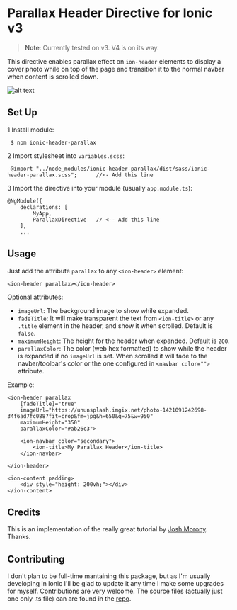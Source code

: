 # Parallax Header Directive for Ionic v3 #

>**Note**: Currently tested on v3. V4 is on its way.

This directive enables parallax effect on `ion-header` elements to display a cover photo while on top of the page and transition it to the normal navbar when content is scrolled down.

![alt text](https://raw.githubusercontent.com/RaschidGithub/ionic-header-parallax/master/gif.gif)

## Set Up ##

1 Install module:

```
 $ npm ionic-header-parallax
 ```


2 Import stylesheet into `variables.scss`:

```
 @import "../node_modules/ionic-header-parallax/dist/sass/ionic-header-parallax.scss";		//<- Add this line
 ```

3 Import the directive into your module (usually `app.module.ts`):

```
@NgModule({
    declarations: [
    	MyApp,
    	ParallaxDirective	// <-- Add this line
    ],
    ...
```


## Usage ##

Just add the attribute `parallax` to any `<ion-header>` element:

```
<ion-header parallax></ion-header>
```

Optional attributes:

* `imageUrl`: The background image to show while expanded.
* `fadeTitle`: It will make transparent the text from `<ion-title>` or any `.title` element in the header, and show it when scrolled. Default is `false`.
* `maximumHeight`: The height for the header when expanded. Default is `200`.
* `parallaxColor`: The color (web hex formatted) to show while the header is expanded if no `imageUrl` is set. When scrolled it will fade to the navbar/toolbar's color or the one configured in `<navbar color="">` attribute.

Example: 

```
<ion-header parallax 
	[fadeTitle]="true" 
	imageUrl="https://ununsplash.imgix.net/photo-1421091242698-34f6ad7fc088?fit=crop&fm=jpg&h=650&q=75&w=950" 
	maximumHeight="350"
	parallaxColor="#ab26c3">

	<ion-navbar color="secondary">
		<ion-title>My Parallax Header</ion-title>
	</ion-navbar>

</ion-header>

<ion-content padding>
	<div style="height: 200vh;"></div>
</ion-content>
```

## Credits ##
This is an implementation of the really great tutorial by [Josh Morony](https://www.joshmorony.com/how-to-create-a-directive-in-ionic-2-parallax-header/). Thanks.

## Contributing ##

I don't plan to be full-time mantaining this package, but as I'm usually developing in Ionic I'll be glad to update it any time I make some upgrades for myself.
Contributions are very welcome. The source files (actually just one only .ts file) can are found in the [repo](https://github.com/RaschidGithub/ionic-header-parallax).
